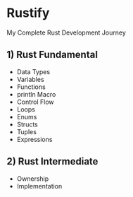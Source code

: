 # Rustify

My Complete Rust Development Journey

## 1) Rust Fundamental

- Data Types
- Variables
- Functions
- println Macro
- Control Flow
- Loops
- Enums
- Structs
- Tuples
- Expressions

## 2) Rust Intermediate

- Ownership
- Implementation
